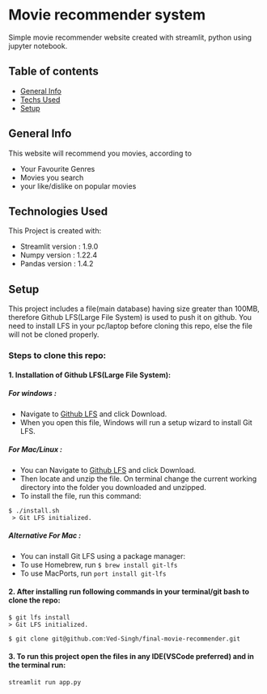 # Movie recommender system

Simple movie recommender website created with streamlit, python using jupyter notebook.

## Table of contents

* [General Info](#general-info)
* [Techs Used](#technologies-used)
* [Setup](#setup)

## General Info

This website will recommend you movies, according to  

* Your Favourite Genres
* Movies you search 
* your like/dislike on popular movies 


## Technologies Used

This Project is created with:

* Streamlit version : 1.9.0
* Numpy version : 1.22.4
* Pandas version : 1.4.2


## Setup

This project includes a file(main database) having size greater than 100MB, therefore Github LFS(Large File System) is used to push it on github.
You need to install LFS in your pc/laptop before cloning this repo, else the file will not be cloned properly.

### Steps to clone this repo:

#### 1. Installation of Github LFS(Large File System):

##### For windows :

* Navigate to [Github LFS](git-lfs.github.com) and click Download.
* When you open this file, Windows will run a setup wizard to install Git LFS.

##### For Mac/Linux :
* You can Navigate to [Github LFS](git-lfs.github.com) and click Download.
* Then locate and unzip the file. On terminal change the current working directory into the folder you downloaded and unzipped.
* To install the file, run this command:
```
$ ./install.sh
 > Git LFS initialized.
 ```
 ##### Alternative For Mac :
* You can install Git LFS using a package manager:
* To use Homebrew, run ```$ brew install git-lfs```
* To use MacPorts, run ```port install git-lfs```


 #### 2. After installing run following commands in your terminal/git bash to clone the repo:

```
$ git lfs install
> Git LFS initialized.

$ git clone git@github.com:Ved-Singh/final-movie-recommender.git

```
#### 3. To run this project open the files in any IDE(VSCode preferred) and in the terminal run:

```
streamlit run app.py
```

